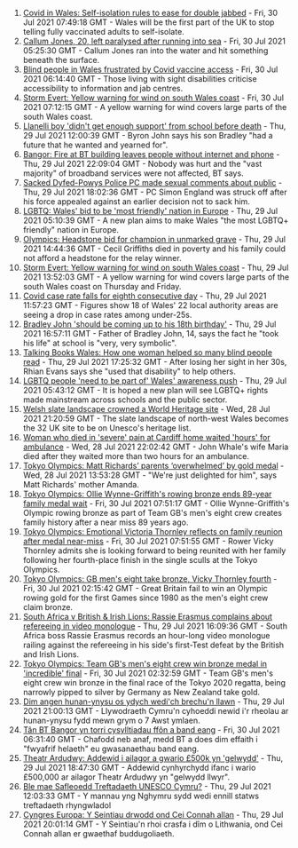 1. [Covid in Wales: Self-isolation rules to ease for double jabbed](https://www.bbc.co.uk/news/uk-wales-politics-58013131) - Fri, 30 Jul 2021 07:49:18 GMT - Wales will be the first part of the UK to stop telling fully vaccinated adults to self-isolate.
2. [Callum Jones, 20, left paralysed after running into sea](https://www.bbc.co.uk/news/uk-wales-58009262) - Fri, 30 Jul 2021 05:25:30 GMT - Callum Jones ran into the water and hit something beneath the surface.
3. [Blind people in Wales frustrated by Covid vaccine access](https://www.bbc.co.uk/news/uk-wales-58013982) - Fri, 30 Jul 2021 06:14:40 GMT - Those living with sight disabilities criticise accessibility to information and jab centres.
4. [Storm Evert: Yellow warning for wind on south Wales coast](https://www.bbc.co.uk/news/uk-wales-58023667) - Fri, 30 Jul 2021 07:12:15 GMT - A yellow warning for wind covers large parts of the south Wales coast.
5. [Llanelli boy 'didn't get enough support' from school before death](https://www.bbc.co.uk/news/uk-wales-58011859) - Thu, 29 Jul 2021 12:00:39 GMT - Byron John says his son Bradley "had a future that he wanted and yearned for".
6. [Bangor: Fire at BT building leaves people without internet and phone](https://www.bbc.co.uk/news/uk-wales-politics-58019642) - Thu, 29 Jul 2021 22:09:04 GMT - Nobody was hurt and the "vast majority" of broadband services were not affected, BT says.
7. [Sacked Dyfed-Powys Police PC made sexual comments about public](https://www.bbc.co.uk/news/uk-wales-58018185) - Thu, 29 Jul 2021 18:02:36 GMT - PC Simon England was struck off after his force appealed against an earlier decision not to sack him.
8. [LGBTQ: Wales' bid to be 'most friendly' nation in Europe](https://www.bbc.co.uk/news/uk-wales-57986732) - Thu, 29 Jul 2021 05:10:39 GMT - A new plan aims to make Wales "the most LGBTQ+ friendly" nation in Europe.
9. [Olympics: Headstone bid for champion in unmarked grave](https://www.bbc.co.uk/news/uk-wales-58008948) - Thu, 29 Jul 2021 14:44:36 GMT - Cecil Griffiths died in poverty and his family could not afford a headstone for the relay winner.
10. [Storm Evert: Yellow warning for wind on south Wales coast](https://www.bbc.co.uk/news/uk-wales-58011880) - Thu, 29 Jul 2021 13:52:03 GMT - A yellow warning for wind covers large parts of the south Wales coast on Thursday and Friday.
11. [Covid case rate falls for eighth consecutive day](https://www.bbc.co.uk/news/uk-wales-58009193) - Thu, 29 Jul 2021 11:57:23 GMT - Figures show 18 of Wales' 22 local authority areas are seeing a drop in case rates among under-25s.
12. [Bradley John 'should be coming up to his 18th birthday'](https://www.bbc.co.uk/news/uk-wales-58019640) - Thu, 29 Jul 2021 16:57:11 GMT - Father of Bradley John, 14, says the fact he "took his life" at school is "very, very symbolic".
13. [Talking Books Wales: How one woman helped so many blind people read](https://www.bbc.co.uk/news/uk-wales-58018316) - Thu, 29 Jul 2021 17:25:32 GMT - After losing her sight in her 30s, Rhian Evans says she "used that disability" to help others.
14. [LGBTQ people 'need to be part of' Wales' awareness push](https://www.bbc.co.uk/news/uk-wales-58001743) - Thu, 29 Jul 2021 05:43:12 GMT - It is hoped a new plan will see LGBTQ+ rights made mainstream across schools and the public sector.
15. [Welsh slate landscape crowned a World Heritage site](https://www.bbc.co.uk/news/uk-wales-58007018) - Wed, 28 Jul 2021 21:20:59 GMT - The slate landscape of north-west Wales becomes the 32 UK site to be on Unesco's heritage list.
16. [Woman who died in 'severe' pain at Cardiff home waited 'hours' for ambulance](https://www.bbc.co.uk/news/uk-wales-58006259) - Wed, 28 Jul 2021 22:02:42 GMT - John Whale's wife Maria died after they waited more than two hours for an ambulance.
17. [Tokyo Olympics: Matt Richards’ parents ‘overwhelmed’ by gold medal](https://www.bbc.co.uk/news/uk-wales-57999903) - Wed, 28 Jul 2021 13:53:28 GMT - "We're just delighted for him", says Matt Richards' mother Amanda.
18. [Tokyo Olympics: Ollie Wynne-Griffith's rowing bronze ends 89-year family medal wait](https://www.bbc.co.uk/sport/olympics/58023878) - Fri, 30 Jul 2021 07:51:17 GMT - Ollie Wynne-Griffith's Olympic rowing bronze as part of Team GB's men's eight crew creates family history after a near miss 89 years ago.
19. [Tokyo Olympics: Emotional Victoria Thornley reflects on family reunion after medal near-miss](https://www.bbc.co.uk/sport/av/olympics/58023958) - Fri, 30 Jul 2021 07:51:55 GMT - Rower Vicky Thornley admits she is looking forward to being reunited with her family following her fourth-place finish in the single sculls at the Tokyo Olympics.
20. [Tokyo Olympics: GB men's eight take bronze, Vicky Thornley fourth](https://www.bbc.co.uk/sport/olympics/58021565) - Fri, 30 Jul 2021 02:15:42 GMT - Great Britain fail to win an Olympic rowing gold for the first Games since 1980 as the men's eight crew claim bronze.
21. [South Africa v British & Irish Lions: Rassie Erasmus complains about refereeing in video monologue](https://www.bbc.co.uk/sport/rugby-union/58012090) - Thu, 29 Jul 2021 16:09:36 GMT - South Africa boss Rassie Erasmus records an hour-long video monologue railing against the refereeing in his side's first-Test defeat by the British and Irish Lions.
22. [Tokyo Olympics: Team GB's men's eight crew win bronze medal in 'incredible' final](https://www.bbc.co.uk/sport/av/olympics/58021760) - Fri, 30 Jul 2021 02:32:59 GMT - Team GB's men's eight crew win bronze in the final race of the Tokyo 2020 regatta, being narrowly pipped to silver by Germany as New Zealand take gold.
23. [Dim angen hunan-ynysu os ydych wedi'ch brechu'n llawn](https://www.bbc.co.uk/newyddion/58019282) - Thu, 29 Jul 2021 21:00:13 GMT - Llywodraeth Cymru'n cyhoeddi newid i'r rheolau ar hunan-ynysu fydd mewn grym o 7 Awst ymlaen.
24. [Tân BT Bangor yn torri cysylltiadau ffôn a band eang](https://www.bbc.co.uk/newyddion/58023521) - Fri, 30 Jul 2021 06:31:40 GMT - Chafodd neb anaf, medd BT a does dim effaith i "fwyafrif helaeth" eu gwasanaethau band eang.
25. [Theatr Ardudwy: Addewid i ailagor a gwario £500k yn 'gelwydd'](https://www.bbc.co.uk/newyddion/58003945) - Thu, 29 Jul 2021 18:47:30 GMT - Addewid cynhyrchydd ifanc i wario £500,000 ar ailagor Theatr Ardudwy yn "gelwydd llwyr".
26. [Ble mae Safleoedd Treftadaeth UNESCO Cymru?](https://www.bbc.co.uk/newyddion/58011709) - Thu, 29 Jul 2021 12:03:33 GMT - Y mannau yng Nghymru sydd wedi ennill statws treftadaeth rhyngwladol
27. [Cyngres Europa: Y Seintiau drwodd ond Cei Connah allan](https://www.bbc.co.uk/newyddion/58003948) - Thu, 29 Jul 2021 20:01:14 GMT - Y Seintiau'n rhoi crasfa i dîm o Lithwania, ond Cei Connah allan er gwaethaf buddugoliaeth.

